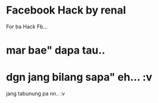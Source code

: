 # Facebook Hack by renal
For ba Hack Fb... 

# mar bae" dapa tau.. 
# dgn jang bilang sapa" eh... :v 

jang tabunung pa nn.. :v
